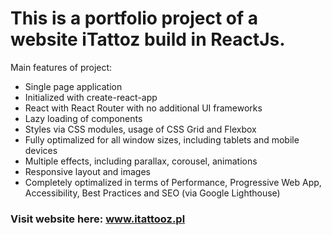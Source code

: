 # This is a portfolio project of a website iTattoz build in ReactJs.

Main features of project:

- Single page application
- Initialized with create-react-app
- React with React Router with no additional UI frameworks
- Lazy loading of components
- Styles via CSS modules, usage of CSS Grid and Flexbox
- Fully optimalized for all window sizes, including tablets and mobile devices
- Multiple effects, including parallax, corousel, animations
- Responsive layout and images
- Completely optimalized in terms of Performance, Progressive Web App, Accessibility, Best Practices and SEO (via Google Lighthouse)


### Visit website here: www.itattooz.pl